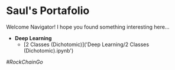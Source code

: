 # Saul's Portafolio

Welcome Navigator! I hope you found something interesting here...

- **Deep Learning**
    - [2 Classes (Dichotomic)]('Deep Learning/2 Classes (Dichotomic).ipynb')

*#RockChainGo*